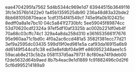 eae4704295fa7562
5d4b5344c969e1d7
63944515b3649116
3fc1e3576b1422e0
fa45b1359525db90
236a48d83a32bde2
8bb681050870eace
1cdf3154f41549cf
745e9fa0b102425c
8edff0a8a1e7bc10
04c5a841f2730bfc
5ee59045f89874cc
53d70620cdf2324a
97ef5df10af3325b
ac002b221df0eb4f
70a68c03cffc74c1
329a4a8da258d310
e3616535661f7676
95e960aa71c1bd0c
4f0a2ac6ccd481a5
3582f381ecc77d21
3ef9a2595dc03435
599d19f0ed981e5a
caf93da16915a6b9
dd6149f544cd1c38
ed3e8efdbf04e9ff
e860952348aee1c5
59acab8e213c5b2a
0581137d5aa79731
8cf80ea74f9deb00
f2de5632d64b9aed
8b7b4eac9e1d1889
fc91882496c0d2f6
5cf6d995214189a9
